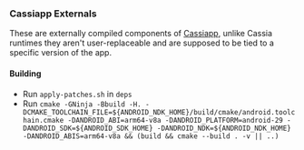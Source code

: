 ### Cassiapp Externals

These are externally compiled components of [Cassiapp](https://github.com/cassia-org/cassiapp), unlike Cassia runtimes they aren't user-replaceable and are supposed to be tied to a specific version of the app.

#### Building
* Run `apply-patches.sh` in `deps`
* Run `cmake -GNinja -Bbuild -H. -DCMAKE_TOOLCHAIN_FILE=${ANDROID_NDK_HOME}/build/cmake/android.toolchain.cmake -DANDROID_ABI=arm64-v8a -DANDROID_PLATFORM=android-29 -DANDROID_SDK=${ANDROID_SDK_HOME} -DANDROID_NDK=${ANDROID_NDK_HOME} -DANDROID_ABIS=arm64-v8a && (build && cmake --build . -v || ..)`
